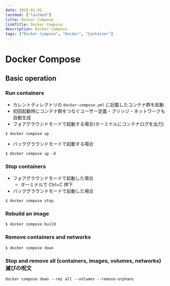 ```yaml
---
date: 2020-01-01
lastmod: ["lastmod"]
title: Docker Compose
linkTitle: Docker Compose
description: Docker Compose
tags: ["Docker Compose", "Docker", "Container"]
---
```

# Docker Compose

## Basic operation

### Run containers
* カレントディレクトリの `docker-compose.yml` に記載したコンテナ群を起動
* 初回起動時にコンテナ群をつなぐユーザー定義・ブリッジ・ネットワークも自動生成
* フォアグラウンドモードで起動する場合(ターミナルにコンテナログを出力)
```shell
$ docker compose up
```
* バックグラウンドモードで起動する場合
```shell
$ docker compose up -d
```

### Stop containers
* フォアグラウンドモードで起動した場合
  * ターミナルで Ctrl+C 押下
* バックグラウンドモードで起動した場合
```shell
$ docker compose stop
```

### Rebuild an image
```shell
$ docker compose build
```

### Remove containers and networks
```shell
$ docker compose down
```

### Stop and remove all (containers, images, volumes, networks) 滅びの呪文

```shell
docker compose down --rmi all --volumes --remove-orphans
```